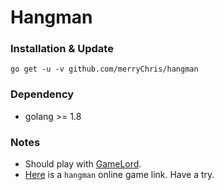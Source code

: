 Hangman
======

### Installation & Update

```
go get -u -v github.com/merryChris/hangman
```

### Dependency

* golang >= 1.8

### Notes

* Should play with [GameLord](https://github.com/merryChris/gameLord).
* [Here](http://www.wordgames.com/hangman.html) is a `hangman` online game link. Have a try.

